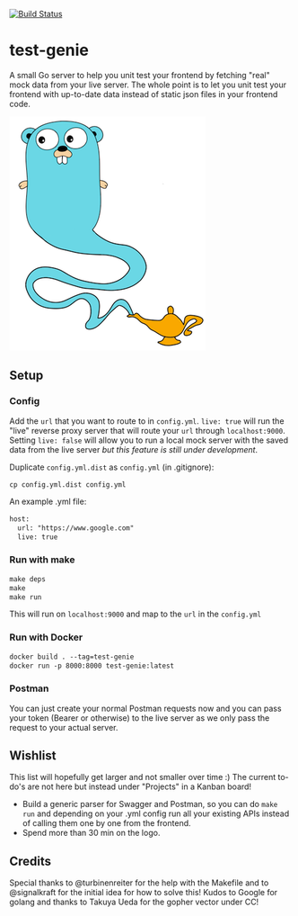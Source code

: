 [![Build Status](https://travis-ci.org/tech4242/test-genie.svg?branch=master)](https://travis-ci.org/tech4242/test-genie)

# test-genie
A small Go server to help you unit test your frontend by fetching "real" mock data from your live server. The whole point is to let you unit test your frontend with up-to-date data instead of static json files in your frontend code.

![Test Genie](/img/test-genie.png)

## Setup

### Config

Add the `url` that you want to route to in `config.yml`. `live: true` will run the "live" reverse proxy server that will route your `url` through `localhost:9000`. Setting `live: false` will allow you to run a local mock server with the saved data from the live server _but this feature is still under development_.

Duplicate `config.yml.dist` as `config.yml` (in .gitignore):

```
cp config.yml.dist config.yml
```

An example .yml file:

```
host:
  url: "https://www.google.com"
  live: true

```

### Run with make

```
make deps
make
make run
```

This will run on `localhost:9000` and map to the `url` in the `config.yml`

### Run with Docker

```
docker build . --tag=test-genie
docker run -p 8000:8000 test-genie:latest
```

### Postman

You can just create your normal Postman requests now and you can pass your token (Bearer or otherwise) to the live server as we only pass the request to your actual server.

## Wishlist

This list will hopefully get larger and not smaller over time :) The current to-do's are not here but instead under "Projects" in a Kanban board! 

* Build a generic parser for Swagger and Postman, so you can do `make run` and depending on your .yml config run all your existing APIs instead of calling them one by one from the frontend.
* Spend more than 30 min on the logo.

## Credits

Special thanks to @turbinenreiter for the help with the Makefile and to @signalkraft for the initial idea for how to solve this! Kudos to Google for golang and thanks to Takuya Ueda for the gopher vector under CC!
